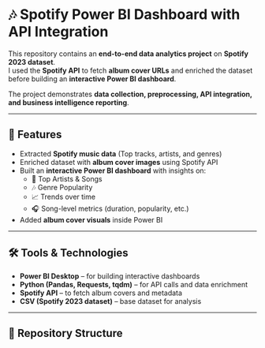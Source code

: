 # 🎶 Spotify Power BI Dashboard with API Integration  

This repository contains an **end-to-end data analytics project** on **Spotify 2023 dataset**.  
I used the **Spotify API** to fetch **album cover URLs** and enriched the dataset before building an **interactive Power BI dashboard**.  

The project demonstrates **data collection, preprocessing, API integration, and business intelligence reporting**.  

---

## 🚀 Features
- Extracted **Spotify music data** (Top tracks, artists, and genres)  
- Enriched dataset with **album cover images** using Spotify API  
- Built an **interactive Power BI dashboard** with insights on:  
  - 🎤 Top Artists & Songs  
  - 🎶 Genre Popularity  
  - 📈 Trends over time  
  - 🎧 Song-level metrics (duration, popularity, etc.)  
- Added **album cover visuals** inside Power BI  

---

## 🛠️ Tools & Technologies
- **Power BI Desktop** – for building interactive dashboards  
- **Python (Pandas, Requests, tqdm)** – for API calls and data enrichment  
- **Spotify API** – to fetch album covers and metadata  
- **CSV (Spotify 2023 dataset)** – base dataset for analysis  

---

## 📂 Repository Structure
